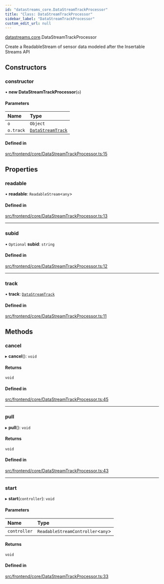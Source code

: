 ```yaml
---
id: "datastreams_core.DataStreamTrackProcessor"
title: "Class: DataStreamTrackProcessor"
sidebar_label: "DataStreamTrackProcessor"
custom_edit_url: null
---
```


[datastreams.core](../modules/datastreams_core).DataStreamTrackProcessor

Create a ReadableStream of sensor data modeled after the Insertable Streams API

## Constructors

### constructor

• **new DataStreamTrackProcessor**(`o`)

#### Parameters

| Name | Type |
| :------ | :------ |
| `o` | `Object` |
| `o.track` | [`DataStreamTrack`](datastreams_core.DataStreamTrack) |

#### Defined in

[src/frontend/core/DataStreamTrackProcessor.ts:15](https://github.com/brainsatplay/datastreams-api/blob/12ed679/src/frontend/core/DataStreamTrackProcessor.ts#L15)

## Properties

### readable

• **readable**: `ReadableStream`<`any`\>

#### Defined in

[src/frontend/core/DataStreamTrackProcessor.ts:13](https://github.com/brainsatplay/datastreams-api/blob/12ed679/src/frontend/core/DataStreamTrackProcessor.ts#L13)

___

### subid

• `Optional` **subid**: `string`

#### Defined in

[src/frontend/core/DataStreamTrackProcessor.ts:12](https://github.com/brainsatplay/datastreams-api/blob/12ed679/src/frontend/core/DataStreamTrackProcessor.ts#L12)

___

### track

• **track**: [`DataStreamTrack`](datastreams_core.DataStreamTrack)

#### Defined in

[src/frontend/core/DataStreamTrackProcessor.ts:11](https://github.com/brainsatplay/datastreams-api/blob/12ed679/src/frontend/core/DataStreamTrackProcessor.ts#L11)

## Methods

### cancel

▸ **cancel**(): `void`

#### Returns

`void`

#### Defined in

[src/frontend/core/DataStreamTrackProcessor.ts:45](https://github.com/brainsatplay/datastreams-api/blob/12ed679/src/frontend/core/DataStreamTrackProcessor.ts#L45)

___

### pull

▸ **pull**(): `void`

#### Returns

`void`

#### Defined in

[src/frontend/core/DataStreamTrackProcessor.ts:43](https://github.com/brainsatplay/datastreams-api/blob/12ed679/src/frontend/core/DataStreamTrackProcessor.ts#L43)

___

### start

▸ **start**(`controller`): `void`

#### Parameters

| Name | Type |
| :------ | :------ |
| `controller` | `ReadableStreamController`<`any`\> |

#### Returns

`void`

#### Defined in

[src/frontend/core/DataStreamTrackProcessor.ts:33](https://github.com/brainsatplay/datastreams-api/blob/12ed679/src/frontend/core/DataStreamTrackProcessor.ts#L33)
